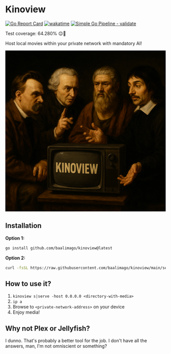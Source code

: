 # Kinoview

[![Go Report Card](https://goreportcard.com/badge/github.com/baalimago/kinoview)](https://goreportcard.com/report/github.com/baalimago/kinoview)
[![wakatime](https://wakatime.com/badge/user/018cc8d2-3fd9-47ef-81dc-e4ad645d5f34/project/c215f59a-0855-4729-a32e-95eef473ada1.svg)](https://wakatime.com/badge/user/018cc8d2-3fd9-47ef-81dc-e4ad645d5f34/project/c215f59a-0855-4729-a32e-95eef473ada1)
[![Simple Go Pipeline - validate](https://github.com/baalimago/kinoview/actions/workflows/validate.yml/badge.svg)](https://github.com/baalimago/kinoview/actions/workflows/validate.yml)

Test coverage: 64.280% 😌👏

Host local movies within your private network with mandatory AI!

<div align="center">
  <img src="img/banner.jpg" alt="Banner">
</div>

## Installation

**Option 1:**

```bash
go install github.com/baalimago/kinoview@latest
```

**Option 2:**

```bash
curl -fsSL https://raw.githubusercontent.com/baalimago/kinoview/main/setup.sh | sh
```

## How to use it?

1. `kinoview s|serve -host 0.0.0.0 <directory-with-media>`
2. `ip a`
3. Browse to `<private-network-address>` on your device
4. Enjoy media!

## Why not Plex or Jellyfish?

I dunno.
That's probably a better tool for the job.
I don't have all the answers, man, I'm not omniscient or something?
